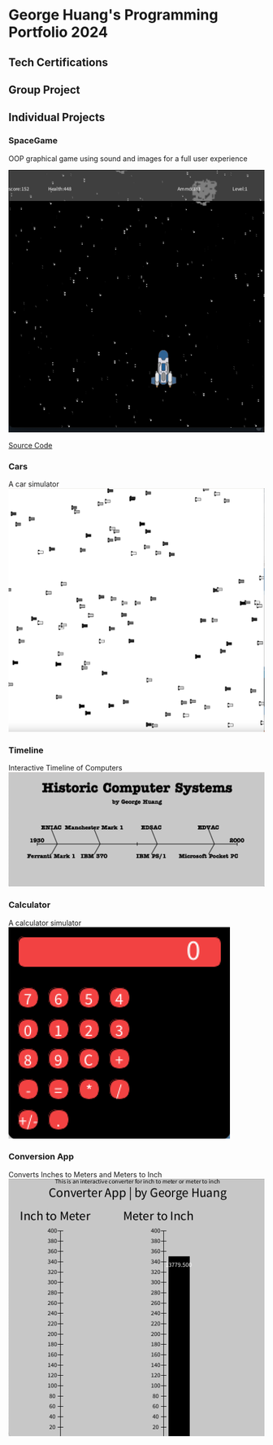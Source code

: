 # George Huang's Programming Portfolio 2024

## Tech Certifications

## Group Project

## Individual Projects

### SpaceGame
OOP graphical game using sound and images for a full user experience

![Gameplay](images/Space_Game_Image.png)

[Source Code](https://github.com/S-erenity/programmingportfolio/blob/main/src/SpaceGame.zip)

### Cars
A car simulator
![Simulation](images/Cars.png)

### Timeline
Interactive Timeline of Computers
![Simulation](images/Timeling.png)

### Calculator
A calculator simulator
![Simulation](images/Calculator.png)

### Conversion App
Converts Inches to Meters and Meters to Inch
![Simulation](images/Conversion_App.png)






